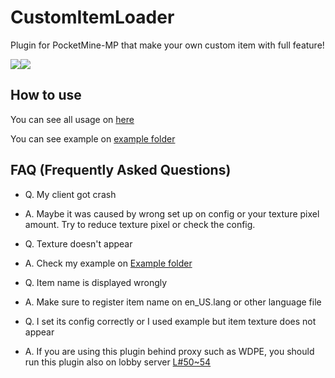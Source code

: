 # CustomItemLoader
Plugin for PocketMine-MP that make your own custom item with full feature!

<a href="https://poggit.pmmp.io/p/CustomItemLoader"><img src="https://poggit.pmmp.io/shield.state/CustomItemLoader"></a><a href="https://poggit.pmmp.io/p/CustomItemLoader"><img src="https://poggit.pmmp.io/shield.dl/CustomItemLoader"></a>

## How to use

You can see all usage on [here](./CONFIGURATION.md)

You can see example on [example folder](./example)

## FAQ (Frequently Asked Questions)

* Q. My client got crash
* A. Maybe it was caused by wrong set up on config or your texture pixel amount. Try to reduce texture pixel or check the config.


* Q. Texture doesn't appear
* A. Check my example on [Example folder](./example)


* Q. Item name is displayed wrongly
* A. Make sure to register item name on en_US.lang or other language file

* Q. I set its config correctly or I used example but item texture does not appear
* A. If you are using this plugin behind proxy such as WDPE, you should run this plugin also on lobby server [L#50~54](https://github.com/alvin0319/CustomItemLoader/blob/master/src/alvin0319/CustomItemLoader/CustomItemLoader.php#L50)
